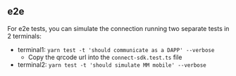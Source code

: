 ## e2e

For e2e tests, you can simulate the connection running two separate tests in 2 terminals:
- terminal1: `yarn test -t 'should communicate as a DAPP' --verbose`
  - Copy the qrcode url into the `connect-sdk.test.ts` file
- terminal2: `yarn test -t 'should simulate MM mobile' --verbose`
